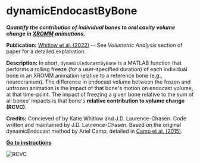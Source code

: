 # dynamicEndocastByBone

_**Quantify the contribution of individual bones to oral cavity volume change in [XROMM](https://www.xromm.org/) animations.**_

**Publication:** [Whitlow et al. (2022)](https://journals.biologists.com/jeb/article-abstract/doi/10.1242/jeb.243283/273979/Suction-feeding-biomechanics-of-Polypterus-bichir?redirectedFrom=fulltext) -- See _Volumetric Analysis_ section of paper for a detailed explanation. 

**Description:** In short, `dynamicEndocastByBone` is a MATLAB function that performs a rolling freeze (for a user-specified duration) of each individual bone in an XROMM animation relative to a reference bone (e.g., neurocranium). The difference in endocast volume between the frozen and unfrozen animation is the impact of that bone's motion on endocast volume, at that time-point. The impact of freezing a given bone relative to the sum of all bones' impacts is that bone's **relative contribution to volume change (RCVC)**.

**Credits:** Concieved of by Katie Whitlow and J.D. Laurence-Chasen. Code written and maintained by J.D. Laurence-Chasen. Based on the original dynamicEndocast method by Ariel Camp, detailed in [Camp et al. (2015)](https://www.pnas.org/content/112/28/8690).

**[Go to instructions](https://github.com/jdlaurence/dynamicEndocastByBone/blob/main/instructions.md)**

![RCVC](https://user-images.githubusercontent.com/53494838/149544056-bbe0d0e4-7e69-44cc-bb6b-6d34200e7941.png)


